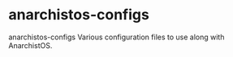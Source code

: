 # anarchistos-configs
anarchistos-configs Various configuration files to use along with AnarchistOS.
